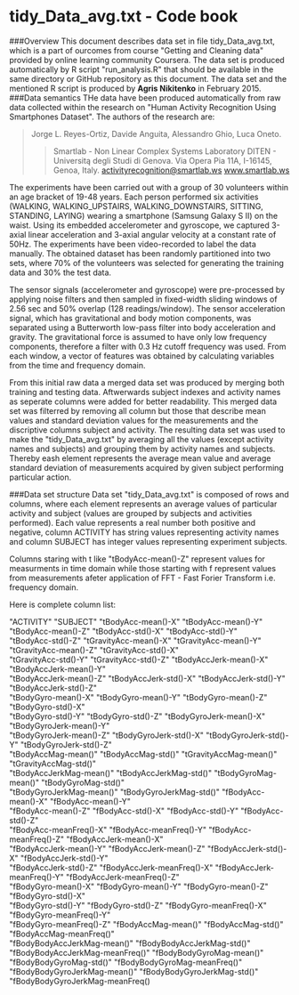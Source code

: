 ﻿# tidy_Data_avg.txt - Code book
###Overview
This document describes data set in file tidy_Data_avg.txt, which is a part of ourcomes from course "Getting and Cleaning data" provided by online learning community Coursera. The data set is produced automatically by R script "run_analysis.R" that should be available in the same directory or GitHub repository as this document. 
The data set and the mentioned R script is produced by **Agris Nikitenko** in February 2015. 
###Data semantics
THe data have been produced automatically from raw data collected within the research on "Human Activity Recognition Using Smartphones Dataset". The authors of the research are:
> Jorge L. Reyes-Ortiz, Davide Anguita, Alessandro Ghio, Luca Oneto.
> >Smartlab - Non Linear Complex Systems Laboratory
DITEN - Universitą degli Studi di Genova.
Via Opera Pia 11A, I-16145, Genoa, Italy.
activityrecognition@smartlab.ws
www.smartlab.ws

The experiments have been carried out with a group of 30 volunteers within an age bracket of 19-48 years. Each person performed six activities (WALKING, WALKING_UPSTAIRS, WALKING_DOWNSTAIRS, SITTING, STANDING, LAYING) wearing a smartphone (Samsung Galaxy S II) on the waist. Using its embedded accelerometer and gyroscope, we captured 3-axial linear acceleration and 3-axial angular velocity at a constant rate of 50Hz. The experiments have been video-recorded to label the data manually. The obtained dataset has been randomly partitioned into two sets, where 70% of the volunteers was selected for generating the training data and 30% the test data. 

The sensor signals (accelerometer and gyroscope) were pre-processed by applying noise filters and then sampled in fixed-width sliding windows of 2.56 sec and 50% overlap (128 readings/window). The sensor acceleration signal, which has gravitational and body motion components, was separated using a Butterworth low-pass filter into body acceleration and gravity. The gravitational force is assumed to have only low frequency components, therefore a filter with 0.3 Hz cutoff frequency was used. From each window, a vector of features was obtained by calculating variables from the time and frequency domain. 

From this initial raw data a merged data set was produced by merging both training and testing data. Aftwerwards subject indexes and activity names as seperate columns were added for better readability. This merged data set was filterred by removing all column but those that describe mean values and standard deviation values for the measurements and the discriptive columns subject and activity. The resulting data set was used to make the "tidy_Data_avg.txt" by averaging all the values (except activity names and subjects) and grouping them by activity names and subjects.
Thereby eash element represents the average mean value and average standard deviation of measurements acquired by given subject performing particular action. 

###Data set structure
Data set "tidy_Data_avg.txt" is composed of rows and columns, where each element represents an average values of particular activity and subject (values are grouped by subjects and activities performed). Each value represents a real number both positive and negative, column ACTIVITY has string values representing activity names and column SUBJECT has integer values representing experiment subjects. 

Columns staring with t like "tBodyAcc-mean()-Z" represent values for measurments in time domain while those starting with f represent values from measurements afeter application of FFT - Fast Forier Transform i.e. frequency domain. 

Here is complete column list:

"ACTIVITY"                        "SUBJECT"                         "tBodyAcc-mean()-X"               "tBodyAcc-mean()-Y" 
"tBodyAcc-mean()-Z"               "tBodyAcc-std()-X"                "tBodyAcc-std()-Y"               
"tBodyAcc-std()-Z"               "tGravityAcc-mean()-X"            "tGravityAcc-mean()-Y"            "tGravityAcc-mean()-Z"            "tGravityAcc-std()-X"            
"tGravityAcc-std()-Y"             "tGravityAcc-std()-Z"             "tBodyAccJerk-mean()-X"           "tBodyAccJerk-mean()-Y"          
"tBodyAccJerk-mean()-Z"           "tBodyAccJerk-std()-X"            "tBodyAccJerk-std()-Y"            "tBodyAccJerk-std()-Z"           
"tBodyGyro-mean()-X"              "tBodyGyro-mean()-Y"              "tBodyGyro-mean()-Z"              "tBodyGyro-std()-X"              
"tBodyGyro-std()-Y"               "tBodyGyro-std()-Z"               "tBodyGyroJerk-mean()-X"          "tBodyGyroJerk-mean()-Y"         
"tBodyGyroJerk-mean()-Z"          "tBodyGyroJerk-std()-X"           "tBodyGyroJerk-std()-Y"           "tBodyGyroJerk-std()-Z"          
"tBodyAccMag-mean()"              "tBodyAccMag-std()"               "tGravityAccMag-mean()"           "tGravityAccMag-std()"           
"tBodyAccJerkMag-mean()"          "tBodyAccJerkMag-std()"           "tBodyGyroMag-mean()"             "tBodyGyroMag-std()"             
"tBodyGyroJerkMag-mean()"         "tBodyGyroJerkMag-std()"          "fBodyAcc-mean()-X"               "fBodyAcc-mean()-Y"              
"fBodyAcc-mean()-Z"               "fBodyAcc-std()-X"                "fBodyAcc-std()-Y"                "fBodyAcc-std()-Z"               
"fBodyAcc-meanFreq()-X"           "fBodyAcc-meanFreq()-Y"           "fBodyAcc-meanFreq()-Z"           "fBodyAccJerk-mean()-X"          
"fBodyAccJerk-mean()-Y"           "fBodyAccJerk-mean()-Z"           "fBodyAccJerk-std()-X"            "fBodyAccJerk-std()-Y"           
"fBodyAccJerk-std()-Z"            "fBodyAccJerk-meanFreq()-X"       "fBodyAccJerk-meanFreq()-Y"       "fBodyAccJerk-meanFreq()-Z"      
"fBodyGyro-mean()-X"              "fBodyGyro-mean()-Y"              "fBodyGyro-mean()-Z"              "fBodyGyro-std()-X"              
"fBodyGyro-std()-Y"               "fBodyGyro-std()-Z"               "fBodyGyro-meanFreq()-X"          "fBodyGyro-meanFreq()-Y"         
"fBodyGyro-meanFreq()-Z"          "fBodyAccMag-mean()"              "fBodyAccMag-std()"               "fBodyAccMag-meanFreq()"         
"fBodyBodyAccJerkMag-mean()"      "fBodyBodyAccJerkMag-std()"       "fBodyBodyAccJerkMag-meanFreq()"  "fBodyBodyGyroMag-mean()"        
"fBodyBodyGyroMag-std()"          "fBodyBodyGyroMag-meanFreq()"     "fBodyBodyGyroJerkMag-mean()"     "fBodyBodyGyroJerkMag-std()"     
"fBodyBodyGyroJerkMag-meanFreq()
